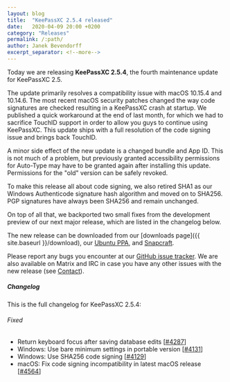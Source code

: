 ```yaml
---
layout: blog
title:  "KeePassXC 2.5.4 released"
date:   2020-04-09 20:00 +0200
category: "Releases"
permalink: /:path/
author: Janek Bevendorff
excerpt_separator: <!--more-->
---
```


<div class="blog-teaser-img">
  <object type="image/svg+xml" data="{{ site.baseurl }}/images/keepassxc-logo.svg" alt="KeePassXC logo"></object>
</div>

Today we are releasing **KeePassXC 2.5.4**, the fourth maintenance update for KeePassXC 2.5.

The update primarily resolves a compatibility issue with macOS 10.15.4 and 10.14.6. The most recent
macOS security patches changed the way code signatures are checked resulting in a KeePassXC crash at
startup. We published a quick workaround at the end of last month, for which we had to sacrifice
TouchID support in order to allow you guys to continue using KeePassXC. This update ships with a full
resolution of the code signing issue and brings back TouchID.

<!--more-->

A minor side effect of the new update is a changed bundle and App ID. This is not much of a
problem, but previously granted accessibility permissions for Auto-Type may have to be granted
again after installing this update. Permissions for the "old" version can be safely revoked.

To make this release all about code signing, we also retired SHA1 as our Windows Authenticode
signature hash algorithm and moved on to SHA256. PGP signatures have always been SHA256 and
remain unchanged.

On top of all that, we backported two small fixes from the development preview of our next
major release, which are listed in the changelog below.

The new release can be downloaded from our
[downloads page]({{ site.baseurl }}/download), our
[Ubuntu PPA](https://launchpad.net/~phoerious/+archive/ubuntu/keepassxc/),
and [Snapcraft](https://snapcraft.io/keepassxc/).

Please report any bugs you encounter at our [GitHub issue tracker](https://github.com/keepassxreboot/keepassxc/issues).
We are also available on Matrix and IRC in case you have any other issues with the new release
(see [Contact](/team/#contact)).

<h5 id="changelog" style="clear: left">Changelog</h5>

This is the full changelog for KeePassXC 2.5.4:

<h6>Fixed</h6>

- Return keyboard focus after saving database edits [[#4287](https://github.com/keepassxreboot/keepassxc/pull/4287)]
- Windows: Use bare minimum settings in portable version [[#4131](https://github.com/keepassxreboot/keepassxc/pull/4131)]
- Windows: Use SHA256 code signing [[#4129](https://github.com/keepassxreboot/keepassxc/pull/4129)]
- macOS: Fix code signing incompatibility in latest macOS release [[#4564](https://github.com/keepassxreboot/keepassxc/pull/4564)]
